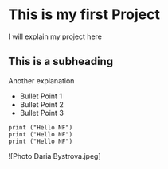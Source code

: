# This is my first Project
I will explain my project here

## This is a subheading
Another explanation

* Bullet Point 1
* Bullet Point 2
* Bullet Point 3

``` three backticks intiate a code
print ("Hello NF")
print ("Hello NF")
print ("Hello NF")
```

![Photo Daria Bystrova.jpeg]
